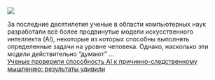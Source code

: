 <!--2025-02-07 13:38:34-->
<div class="yb">
  <div class="rss smaller1 habr"><img src="https://habrastorage.org/getpro/habr/upload_files/b21/7de/751/b217de751d2126a02d81fe6a61d1d6fb.png" /><p>За последние десятилетия ученые в области компьютерных наук разработали всё более продвинутые модели искусственного интеллекта (AI), некоторые из которых способны выполнять определенные задачи на уровне человека. Однако, насколько эти модели действительно “думают” ... <br><a class="light" href="https://habr.com/ru/companies/bothub/news/880480/?utm_source=habrahabr&utm_medium=rss&utm_campaign=880480">Ученые проверили способность AI к причинно-следственному мышлению: результаты удивили</a></div>
</div>
